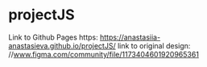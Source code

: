 # projectJS
Link to Github Pages https: https://anastasiia-anastasieva.github.io/projectJS/
link to original design: //www.figma.com/community/file/1173404601920965361
